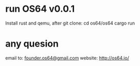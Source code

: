 # run OS64 v0.0.1
Install rust and qemu,
after git clone:
cd os64/os64
cargo run

# any quesion
email to:  founder.os64@gmail.com
website:  http://os64.io/
